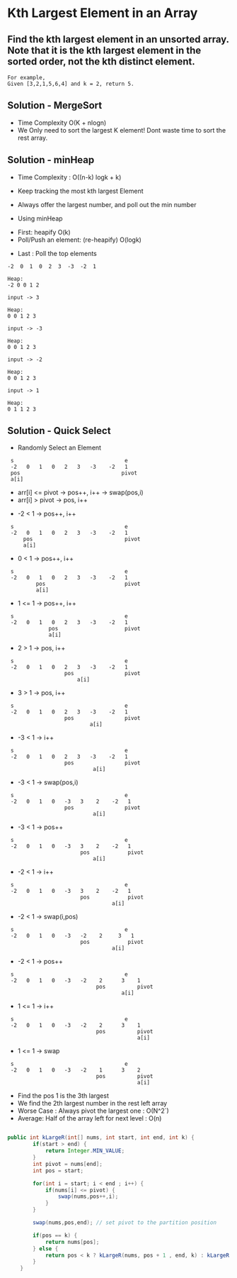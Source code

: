 # Kth Largest Element in an Array

## Find the kth largest element in an unsorted array. Note that it is the kth largest element in the sorted order, not the kth distinct element.

```
For example,
Given [3,2,1,5,6,4] and k = 2, return 5.
```

## Solution - MergeSort
- Time Complexity O(K + nlogn)
- We Only need to sort the largest K element! Dont waste time to sort the rest array.

## Solution - minHeap
- Time Complexity : O((n-k) logk + k)


- Keep tracking the most kth largest Element
- Always offer the largest number, and poll out the min number
- Using minHeap
* First: heapify O(k)
* Poll/Push an element: (re-heapify) O(logk)
- Last : Poll the top elements

```
-2  0  1  0  2  3  -3  -2  1 

Heap:
-2 0 0 1 2

input -> 3

Heap:
0 0 1 2 3

input -> -3

Heap:
0 0 1 2 3

input -> -2

Heap:
0 0 1 2 3

input -> 1

Heap:
0 1 1 2 3
```

## Solution - Quick Select
- Randomly Select an Element
```
 s                                   e
 -2   0   1   0   2   3   -3    -2   1
 pos                                pivot
 a[i]
```

- arr[i] <= pivot  -> pos++, i++  -> swap(pos,i)
- arr[i] > pivot -> pos, i++

* -2 < 1 -> pos++, i++
```
 s                                   e
 -2   0   1   0   2   3   -3    -2   1
     pos                             pivot
     a[i]
```

* 0 < 1 -> pos++, i++
```
 s                                   e
 -2   0   1   0   2   3   -3    -2   1
         pos                         pivot
         a[i]
```
* 1 <= 1 -> pos++, i++
```
 s                                   e
 -2   0   1   0   2   3   -3    -2   1
             pos                     pivot
             a[i]
```
* 2 > 1  -> pos, i++
```
 s                                   e
 -2   0   1   0   2   3   -3    -2   1
                  pos                pivot
                      a[i]
```

* 3 > 1  -> pos, i++
```
 s                                   e
 -2   0   1   0   2   3   -3    -2   1
                  pos                pivot
                          a[i]
```

* -3 < 1  ->  i++  
```
 s                                   e
 -2   0   1   0   2   3   -3    -2   1
                  pos                pivot
                           a[i]
```

* -3 < 1  -> swap(pos,i)
```
 s                                   e
 -2   0   1   0   -3   3    2    -2   1
                  pos                pivot
                           a[i]
```

* -3 < 1  -> pos++
```
 s                                   e
 -2   0   1   0   -3   3    2    -2   1
                       pos            pivot
                           a[i]
```

* -2 < 1  ->  i++
```
 s                                   e
 -2   0   1   0   -3   3    2    -2   1
                       pos            pivot
                                 a[i]
```

* -2 < 1  ->  swap(i,pos)
```
 s                                   e
 -2   0   1   0   -3   -2    2     3   1
                       pos            pivot
                                 a[i]
```

* -2 < 1  ->  pos++
```
 s                                   e
 -2   0   1   0   -3   -2    2      3    1
                            pos          pivot
                                    a[i]
```

* 1 <= 1  ->  i++
```
 s                                   e
 -2   0   1   0   -3   -2    2      3    1
                            pos          pivot
                                         a[i]
```

* 1 <= 1  ->  swap
```
 s                                   e
 -2   0   1   0   -3   -2    1      3    2
                            pos          pivot
                                         a[i]
```

- Find the pos 1 is the 3th largest
- We find the 2th largest number in the rest left array
- Worse Case : Always pivot the largest one : O(N^2`)
- Average: Half of the array left for next level : O(n)

```java

public int kLargeR(int[] nums, int start, int end, int k) {
        if(start > end) {
            return Integer.MIN_VALUE;
        }
        int pivot = nums[end];
        int pos = start;

        for(int i = start; i < end ; i++) {
            if(nums[i] <= pivot) {
                swap(nums,pos++,i);
            }
        }

        swap(nums,pos,end); // set pivot to the partition position

        if(pos == k) {
            return nums[pos];
        } else {
            return pos < k ? kLargeR(nums, pos + 1 , end, k) : kLargeR(nums, start, pos - 1 , k);
        }
    }

```